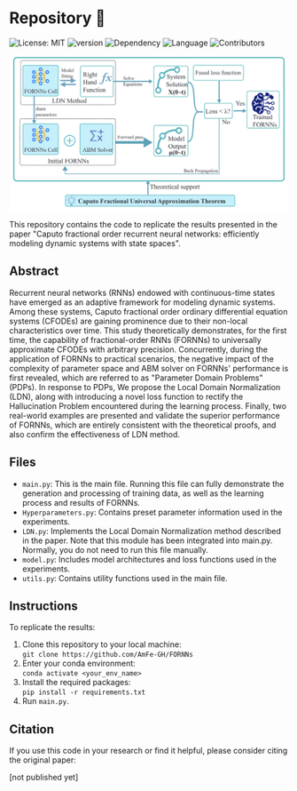 # Repository :rocket: 
![License: MIT](https://img.shields.io/badge/License-MIT-yellow.svg) 
![version](https://img.shields.io/badge/version-v2.1.0-blue) 
![Dependency](https://img.shields.io/badge/dependency-PyTorch-orange)
![Language](https://img.shields.io/badge/language-Python-blue)
![Contributors](https://img.shields.io/badge/contributors-3-p)
<p align="center">
<img src="/Manuscript/Figure/workflow.png"/> 
</p>
This repository contains the code to replicate the results presented in the paper "Caputo fractional order recurrent neural networks: efficiently modeling dynamic systems with state spaces". 

## Abstract
  Recurrent neural networks (RNNs) endowed with continuous-time 
  states have emerged as an adaptive framework for modeling dynamic
  systems. Among these systems, Caputo fractional order 
  ordinary differential equation  systems (CFODEs) are gaining prominence
  due to their non-local characteristics over time. 
  This study theoretically demonstrates, for the first time,
  the capability of fractional-order RNNs (FORNNs) to universally approximate
  CFODEs  with arbitrary precision.
  Concurrently, during the application of FORNNs to practical scenarios,
  the negative impact of the complexity of parameter space and
  ABM solver on FORNNs' performance is first revealed,
  which are referred to as "Parameter Domain Problems"(PDPs).
  In response to PDPs,
  We propose
  the Local Domain Normalization (LDN),
  along with introducing a novel loss function to rectify the
  Hallucination Problem encountered during the learning process.
  Finally, two real-world examples are presented and validate
  the superior performance of FORNNs,
  which are entirely consistent with the theoretical proofs,
  and also confirm the effectiveness of  LDN method.

## Files

- `main.py`: This is the main file. Running this file can fully demonstrate the generation and processing of training data, as well as the learning process and results of FORNNs.
- `Hyperparameters.py`: Contains preset parameter information used in the experiments.
- `LDN.py`: Implements the Local Domain Normalization method described in the paper. Note that this module has been integrated into main.py. Normally, you do not need to run this file manually.
- `model.py`: Includes model architectures and loss functions used in the experiments.
- `utils.py`: Contains utility functions used in the main file.

## Instructions

To replicate the results:

1. Clone this repository to your local machine:  
   `git clone https://github.com/AmFe-GH/FORNNs`
2. Enter your conda environment:   
   `conda activate <your_env_name>`
3. Install the required packages:  
   `pip install -r requirements.txt`
4. Run `main.py`.  


## Citation

If you use this code in your research or find it helpful, please consider citing the original paper:

[not published yet]



<!-- ## <img src="https://joonsungpark.s3.amazonaws.com:443/static/assets/characters/profile/Wolfgang_Schulz.png" alt="Generative Wolfgang">   Acknowledgements

This work was supported by National Natural Science Foundation of China
(Grant 12101430) and Department of Science and Technology of Sichuan
Province (Grant 2021ZYD0018). (Corresponding author: Cong Wu.)(https://yjs.cd120.com/contents/559/1710.html) -->
